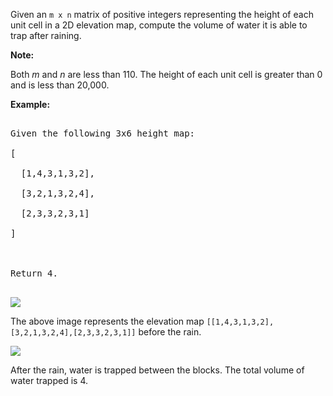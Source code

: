 
Given an `m x n` matrix of positive integers representing the height of each unit cell in a 2D elevation map, compute the volume of water it is able to trap after raining.


**Note:**<br />
Both *m* and *n* are less than 110. The height of each unit cell is greater than 0 and is less than 20,000.


**Example:**
<pre>
Given the following 3x6 height map:
[
  [1,4,3,1,3,2],
  [3,2,1,3,2,4],
  [2,3,3,2,3,1]
]

Return 4.
</pre>



<img src="/static/images/problemset/rainwater_empty.png" /><br />
The above image represents the elevation map `[[1,4,3,1,3,2],[3,2,1,3,2,4],[2,3,3,2,3,1]]` before the rain.



<img src="/static/images/problemset/rainwater_fill.png" /><br />
After the rain, water is trapped between the blocks. The total volume of water trapped is 4.

